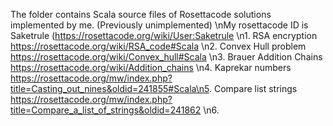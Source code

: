 The folder contains Scala source files of Rosettacode solutions implemented by me. (Previously unimplemented)
\nMy rosettacode ID is  Saketrule  (https://rosettacode.org/wiki/User:Saketrule
\n1.  RSA encryption          https://rosettacode.org/wiki/RSA_code#Scala
\n2.  Convex Hull problem
https://rosettacode.org/wiki/Convex_hull#Scala
\n3.  Brauer Addition Chains  https://rosettacode.org/wiki/Addition_chains
\n4.  Kaprekar numbers        https://rosettacode.org/mw/index.php?title=Casting_out_nines&oldid=241855#Scala\n5.  Compare list strings    https://rosettacode.org/mw/index.php?title=Compare_a_list_of_strings&oldid=241862
\n6.  